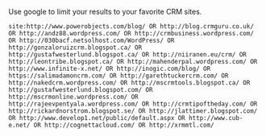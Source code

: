 Use google to limit your results to your favorite CRM sites. 

```site:http://www.powerobjects.com/blog/ OR http://blog.crmguru.co.uk/ OR http://andz88.wordpress.com/ OR http://crmbusiness.wordpress.com/ OR http://030bacf.netsolhost.com/WordPress/ OR http://gonzaloruizcrm.blogspot.ca/ OR http://gustafwesterlund.blogspot.ca/ OR http://niiranen.eu/crm/ OR http://leontribe.blogspot.ca/ OR http://mahenderpal.wordpress.com/ OR http://www.infinite-x.net/ OR http://inogic.com/blog/ OR https://salimadamoncrm.com/ OR http://garethtuckercrm.com/ OR http://nakedcrm.wordpress.com/ OR http://mscrmtools.blogspot.ca/ OR http://gustafwesterlund.blogspot.com/ OR http://mscrmonline.wordpress.com/ OR http://rajeevpentyala.wordpress.com/ OR http://crmtipoftheday.com/ OR http://rickardnorstrom.blogspot.se/ OR http://jlattimer.blogspot.com/ OR http://www.develop1.net/public/default.aspx OR http://www.cub-e.net/ OR http://cognettacloud.com/ OR http://xrmmtl.com/```


